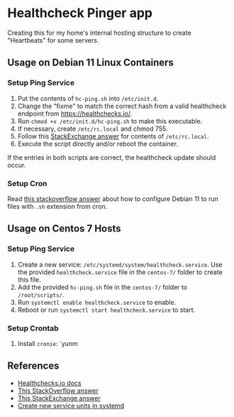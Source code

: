 # Healthcheck Pinger app

Creating this for my home's internal hosting structure to create "Heartbeats" for some servers.

## Usage on Debian 11 Linux Containers

### Setup Ping Service

1. Put the contents of `hc-ping.sh` into `/etc/init.d`.
1. Change the "fixme" to match the correct hash from a valid healthcheck endpoint from https://healthchecks.io/.
1. Run `chmod +x /etc/init.d/hc-ping.sh` to make this executable.
1. If necessary, create `/etc/rc.local` and chmod 755.
1. Follow this [StackExchange answer](https://unix.stackexchange.com/a/474155) for contents of `/etc/rc.local`.
1. Execute the script directly and/or reboot the container.  

If the entries in both scripts are correct, the healthcheck update should occur.

### Setup Cron

Read [this stackoverflow answer](https://unix.stackexchange.com/questions/729928/debian-11-bullseye-user-cron-jobs-not-running#730071) about how to configure Debian 11 to run files with `.sh` extension from cron.

## Usage on Centos 7 Hosts

### Setup Ping Service

1. Create a new service: `/etc/systemd/system/healthcheck.service`. Use the provided `healthcheck.service` file in the `centos-7/` folder to create this file.
1. Add the provided `hc-ping.sh` file in the `centos-7/` folder to `/root/scripts/`.
1. Run `systemctl enable healthcheck.service` to enable.
1. Reboot or run `systemctl start healthcheck.service` to start.

### Setup Crontab

1. Install `cronie`: `yunm

## References

- [Healthchecks.io docs](https://healthchecks.io/docs/bash/)
- [This StackOverflow answer](https://stackoverflow.com/a/12973826)
- [This StackExchange answer](https://unix.stackexchange.com/a/474155)
- [Create new service units in systemd](https://www.tecmint.com/create-new-service-units-in-systemd/)